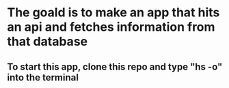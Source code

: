 # The goald is to make an app that hits an api and fetches information from that database 
## To start this app, clone this repo and type "hs -o" into the terminal